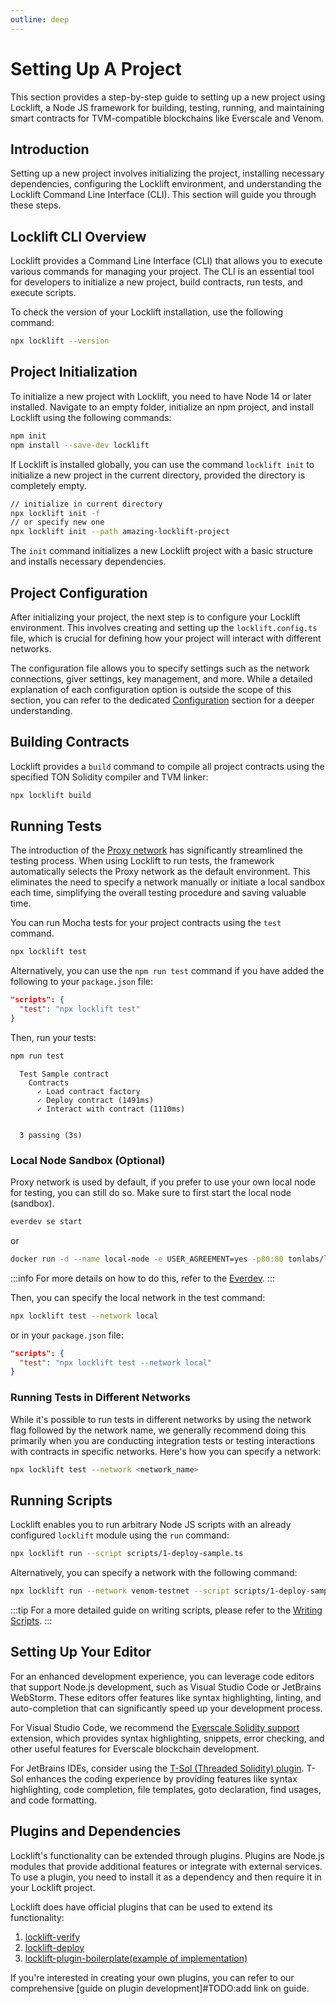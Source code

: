 ```yaml
---
outline: deep
---
```


# Setting Up A Project

This section provides a step-by-step guide to setting up a new project using Locklift, a Node JS framework for building, testing, running, and maintaining smart contracts for TVM-compatible blockchains like Everscale and Venom.

## Introduction

Setting up a new project involves initializing the project, installing necessary dependencies, configuring the Locklift environment, and understanding the Locklift Command Line Interface (CLI). This section will guide you through these steps.

## Locklift CLI Overview

Locklift provides a Command Line Interface (CLI) that allows you to execute various commands for managing your project. The CLI is an essential tool for developers to initialize a new project, build contracts, run tests, and execute scripts.

To check the version of your Locklift installation, use the following command:

```bash
npx locklift --version
```

## Project Initialization

To initialize a new project with Locklift, you need to have Node 14 or later installed. Navigate to an empty folder, initialize an npm project, and install Locklift using the following commands:

```bash
npm init
npm install --save-dev locklift
```

If Locklift is installed globally, you can use the command `locklift init` to initialize a new project in the current directory, provided the directory is completely empty.

```bash
// initialize in current directory
npx locklift init -f
// or specify new one
npx locklift init --path amazing-locklift-project
```

The `init` command initializes a new Locklift project with a basic structure and installs necessary dependencies.

## Project Configuration

After initializing your project, the next step is to configure your Locklift environment. This involves creating and setting up the `locklift.config.ts` file, which is crucial for defining how your project will interact with different networks.

The configuration file allows you to specify settings such as the network connections, giver settings, key management, and more. While a detailed explanation of each configuration option is outside the scope of this section, you can refer to the dedicated [Configuration](./../configuration.md) section for a deeper understanding.

## Building Contracts

Locklift provides a `build` command to compile all project contracts using the specified TON Solidity compiler and TVM linker:

```bash
npx locklift build
```

## Running Tests

The introduction of the [Proxy network](./../locklift-network/overview.md) has significantly streamlined the testing process. When using Locklift to run tests, the framework automatically selects the Proxy network as the default environment. This eliminates the need to specify a network manually or initiate a local sandbox each time, simplifying the overall testing procedure and saving valuable time.

You can run Mocha tests for your project contracts using the `test` command.

```bash
npx locklift test
```

Alternatively, you can use the `npm run test` command if you have added the following to your `package.json` file:

```json
"scripts": {
  "test": "npx locklift test"
}
```

Then, run your tests:

```bash
npm run test
```

```
  Test Sample contract
    Contracts
      ✓ Load contract factory
      ✓ Deploy contract (1491ms)
      ✓ Interact with contract (1110ms)


  3 passing (3s)
```

### Local Node Sandbox (Optional)

Proxy network is used by default, if you prefer to use your own local node for testing, you can still do so. Make sure to first start the local node (sandbox).

```bash
everdev se start
```

or

```bash
docker run -d --name local-node -e USER_AGREEMENT=yes -p80:80 tonlabs/local-node
```

:::info
For more details on how to do this, refer to the [Everdev](https://github.com/tonlabs/everdev).
:::

Then, you can specify the local network in the test command:

```bash
npx locklift test --network local
```

or in your `package.json` file:

```json
"scripts": {
  "test": "npx locklift test --network local"
}
```

### Running Tests in Different Networks

While it's possible to run tests in different networks by using the network flag followed by the network name, we generally recommend doing this primarily when you are conducting integration tests or testing interactions with contracts in specific networks. Here's how you can specify a network:

```bash
npx locklift test --network <network_name>
```

## Running Scripts

Locklift enables you to run arbitrary Node JS scripts with an already configured `locklift` module using the `run` command:

```bash
npx locklift run --script scripts/1-deploy-sample.ts
```

Alternatively, you can specify a network with the following command:

```bash
npx locklift run --network venom-testnet --script scripts/1-deploy-sample.ts
```

:::tip
For a more detailed guide on writing scripts, please refer to the [Writing Scripts](./writing-scripts.md).
:::

## Setting Up Your Editor

For an enhanced development experience, you can leverage code editors that support Node.js development, such as Visual Studio Code or JetBrains WebStorm. These editors offer features like syntax highlighting, linting, and auto-completion that can significantly speed up your development process.

For Visual Studio Code, we recommend the [Everscale Solidity support](https://marketplace.visualstudio.com/items?itemName=everscale.solidity-support) extension, which provides syntax highlighting, snippets, error checking, and other useful features for Everscale blockchain development.

For JetBrains IDEs, consider using the [T-Sol (Threaded Solidity) plugin](https://github.com/broxus/intellij-t-sol). T-Sol enhances the coding experience by providing features like syntax highlighting, code completion, file templates, goto declaration, find usages, and code formatting.

## Plugins and Dependencies

Locklift's functionality can be extended through plugins. Plugins are Node.js modules that provide additional features or integrate with external services. To use a plugin, you need to install it as a dependency and then require it in your Locklift project.

Locklift does have official plugins that can be used to extend its functionality:

1. [locklift-verify](https://github.com/broxus/locklift-verifier)
2. [locklift-deploy](https://github.com/broxus/locklift-deploy)
3. [locklift-plugin-boilerplate(example of implementation)](https://github.com/broxus/locklift-plugin-boilerplate)

If you're interested in creating your own plugins, you can refer to our comprehensive [guide on plugin development]#TODO:add link on guide.
